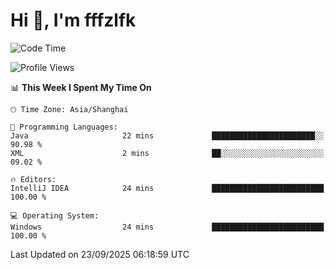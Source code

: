 # Hi 👋, I'm fffzlfk

<!--START_SECTION:waka-->
![Code Time](http://img.shields.io/badge/Code%20Time-1%2C376%20hrs%2028%20mins-blue)

![Profile Views](http://img.shields.io/badge/Profile%20Views-0-blue)

📊 **This Week I Spent My Time On** 

```text
🕑︎ Time Zone: Asia/Shanghai

💬 Programming Languages: 
Java                     22 mins             ███████████████████████░░   90.98 % 
XML                      2 mins              ██░░░░░░░░░░░░░░░░░░░░░░░   09.02 % 

🔥 Editors: 
IntelliJ IDEA            24 mins             █████████████████████████   100.00 % 

💻 Operating System: 
Windows                  24 mins             █████████████████████████   100.00 % 
```


 Last Updated on 23/09/2025 06:18:59 UTC
<!--END_SECTION:waka-->
